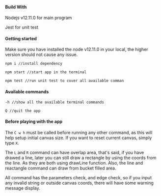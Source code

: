 #### Build With

Nodejs v12.11.0 for main program

Jest for unit test

#### Getting started

Make sure you have installed the node v12.11.0 in your local, the higher version should not cause any issue.

`npm i //install dependency`

`npm start //start app in the terminal`

`npm test //run unit test to cover all available comman`

#### Available commands

`-h //show all the available terminal commands`

`Q //quit the app`

#### Before playing with the app

The `C w h` must be called before running any other command, as this will help setup initial canvas size. If you want to reset current canvas, simply type `X`.

The `L` and `R` command can have overlap area, that's said, if you have drawed a line, later you can still draw a rectangle by using the coords from the line. As they are both using drawLine function. Also, the line and reactangle command can draw from bucket filled area.

All command has the parameters check, and edge check, so if you input any invalid string or outside canvas coords, there will have some warning message display.
